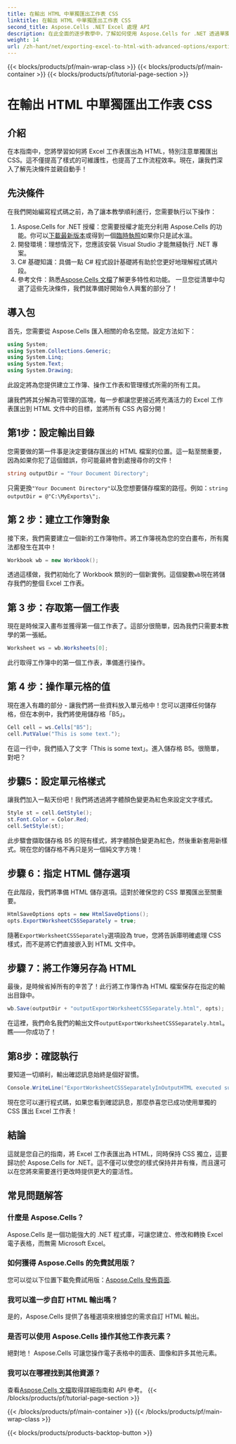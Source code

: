 ```yaml
---
title: 在輸出 HTML 中單獨匯出工作表 CSS
linktitle: 在輸出 HTML 中單獨匯出工作表 CSS
second_title: Aspose.Cells .NET Excel 處理 API
description: 在此全面的逐步教學中，了解如何使用 Aspose.Cells for .NET 透過單獨的 CSS 將 Excel 工作表有效匯出為 HTML。
weight: 14
url: /zh-hant/net/exporting-excel-to-html-with-advanced-options/exporting-worksheet-css-separately/
---
```


{{< blocks/products/pf/main-wrap-class >}}
{{< blocks/products/pf/main-container >}}
{{< blocks/products/pf/tutorial-page-section >}}

# 在輸出 HTML 中單獨匯出工作表 CSS

## 介紹
在本指南中，您將學習如何將 Excel 工作表匯出為 HTML，特別注意單獨匯出 CSS。這不僅提高了樣式的可維護性，也提高了工作流程效率。現在，讓我們深入了解先決條件並親自動手！
## 先決條件
在我們開始編寫程式碼之前，為了讓本教學順利進行，您需要執行以下操作：
1. Aspose.Cells for .NET 授權：您需要授權才能充分利用 Aspose.Cells 的功能。你可以[下載最新版本](https://releases.aspose.com/cells/net/)或得到一個[臨時執照](https://purchase.aspose.com/temporary-license/)如果你只是試水溫。
2. 開發環境：理想情況下，您應該安裝 Visual Studio 才能無縫執行 .NET 專案。
3. C# 基礎知識：具備一點 C# 程式設計基礎將有助於您更好地理解程式碼片段。
4. 參考文件：熟悉[Aspose.Cells 文檔](https://reference.aspose.com/cells/net/)了解更多特性和功能。
一旦您從清單中勾選了這些先決條件，我們就準備好開始令人興奮的部分了！
## 導入包
首先，您需要從 Aspose.Cells 匯入相關的命名空間。設定方法如下：
```csharp
using System;
using System.Collections.Generic;
using System.Linq;
using System.Text;
using System.Drawing;
```
此設定將為您提供建立工作簿、操作工作表和管理樣式所需的所有工具。

讓我們將其分解為可管理的區塊，每一步都讓您更接近將充滿活力的 Excel 工作表匯出到 HTML 文件中的目標，並將所有 CSS 內容分開！
## 第1步：設定輸出目錄
您需要做的第一件事是決定要儲存匯出的 HTML 檔案的位置。這一點至關重要，因為如果你犯了這個錯誤，你可能最終會到處搜尋你的文件！
```csharp
string outputDir = "Your Document Directory";
```
只需更換`"Your Document Directory"`以及您想要儲存檔案的路徑。例如：`string outputDir = @"C:\MyExports\";`.
## 第 2 步：建立工作簿對象
接下來，我們需要建立一個新的工作簿物件。將工作簿視為您的空白畫布，所有魔法都發生在其中！
```csharp
Workbook wb = new Workbook();
```
透過這樣做，我們初始化了 Workbook 類別的一個新實例。這個變數`wb`現在將儲存我們的整個 Excel 工作表。
## 第 3 步：存取第一個工作表
現在是時候深入畫布並獲得第一個工作表了。這部分很簡單，因為我們只需要本教學的第一張紙。
```csharp
Worksheet ws = wb.Worksheets[0];
```
此行取得工作簿中的第一個工作表，準備進行操作。
## 第 4 步：操作單元格的值
現在進入有趣的部分 - 讓我們將一些資料放入單元格中！您可以選擇任何儲存格，但在本例中，我們將使用儲存格「B5」。
```csharp
Cell cell = ws.Cells["B5"];
cell.PutValue("This is some text.");
```
在這一行中，我們插入了文字「This is some text」。進入儲存格 B5。很簡單，對吧？ 
## 步驟5：設定單元格樣式
讓我們加入一點天份吧！我們將透過將字體顏色變更為紅色來設定文字樣式。 
```csharp
Style st = cell.GetStyle();
st.Font.Color = Color.Red;
cell.SetStyle(st);
```
此步驟會擷取儲存格 B5 的現有樣式，將字體顏色變更為紅色，然後重新套用新樣式。現在您的儲存格不再只是另一個純文字方塊！
## 步驟 6：指定 HTML 儲存選項
在此階段，我們將準備 HTML 儲存選項。這對於確保您的 CSS 單獨匯出至關重要。
```csharp
HtmlSaveOptions opts = new HtmlSaveOptions();
opts.ExportWorksheetCSSSeparately = true;
```
隨著`ExportWorksheetCSSSeparately`選項設為 true，您將告訴庫明確處理 CSS 樣式，而不是將它們直接嵌入到 HTML 文件中。
## 步驟 7：將工作簿另存為 HTML
最後，是時候省掉所有的辛苦了！此行將工作簿作為 HTML 檔案保存在指定的輸出目錄中。
```csharp
wb.Save(outputDir + "outputExportWorksheetCSSSeparately.html", opts);
```
在這裡，我們命名我們的輸出文件`outputExportWorksheetCSSSeparately.html`。瞧——你成功了！
## 第8步：確認執行
要知道一切順利，輸出確認訊息始終是個好習慣。
```csharp
Console.WriteLine("ExportWorksheetCSSSeparatelyInOutputHTML executed successfully.");
```
現在您可以運行程式碼，如果您看到確認訊息，那麼恭喜您已成功使用單獨的 CSS 匯出 Excel 工作表！
## 結論
這就是您自己的指南，將 Excel 工作表匯出為 HTML，同時保持 CSS 獨立，這要歸功於 Aspose.Cells for .NET。這不僅可以使您的樣式保持井井有條，而且還可以在您將來需要進行更改時提供更大的靈活性。 
## 常見問題解答
### 什麼是 Aspose.Cells？
Aspose.Cells 是一個功能強大的 .NET 程式庫，可讓您建立、修改和轉換 Excel 電子表格，而無需 Microsoft Excel。
### 如何獲得 Aspose.Cells 的免費試用版？
您可以從以下位置下載免費試用版：[Aspose.Cells 發佈頁面](https://releases.aspose.com/).
### 我可以進一步自訂 HTML 輸出嗎？
是的，Aspose.Cells 提供了各種選項來根據您的需求自訂 HTML 輸出。
### 是否可以使用 Aspose.Cells 操作其他工作表元素？
絕對地！ Aspose.Cells 可讓您操作電子表格中的圖表、圖像和許多其他元素。
### 我可以在哪裡找到其他資源？
查看[Aspose.Cells 文檔](https://reference.aspose.com/cells/net/)取得詳細指南和 API 參考。
{{< /blocks/products/pf/tutorial-page-section >}}

{{< /blocks/products/pf/main-container >}}
{{< /blocks/products/pf/main-wrap-class >}}

{{< blocks/products/products-backtop-button >}}
